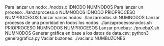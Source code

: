 Para lanzar un nodo:
./nodos.o IDNODO NUMNODOS
Para lanzar un proceso:
./lanzaproceso.o NUMNODOS IDNODO PRIOPROCESO NUMPROCESOS
Lanzar varios nodos:
./lanzarnodos.sh NUMNODOS
Lanzar procesos de una prioridad en todos los nodos:
./lanzaprocesosnodos.sh PRIOPROCESO NUMNODOS NUMPROCESOS
Lanzar pruebas:
./pruebaX.sh NUMNODOS
Generar gráfica en base a los datos de data.csv:
python3 generagrafica.py
Vaciar buzones:
./vaciar.o NUMBUZONES